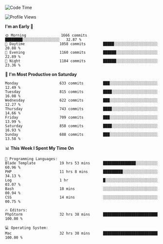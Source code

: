 <!--START_SECTION:waka-->
![Code Time](http://img.shields.io/badge/Code%20Time-4%2C127%20hrs%2055%20mins-blue)

![Profile Views](http://img.shields.io/badge/Profile%20Views-0-blue)

**I'm an Early 🐤** 

```text
🌞 Morning                1666 commits        ████████░░░░░░░░░░░░░░░░░   32.87 % 
🌆 Daytime                1058 commits        █████░░░░░░░░░░░░░░░░░░░░   20.88 % 
🌃 Evening                1160 commits        ██████░░░░░░░░░░░░░░░░░░░   22.89 % 
🌙 Night                  1184 commits        ██████░░░░░░░░░░░░░░░░░░░   23.36 % 
```
📅 **I'm Most Productive on Saturday** 

```text
Monday                   633 commits         ███░░░░░░░░░░░░░░░░░░░░░░   12.49 % 
Tuesday                  815 commits         ████░░░░░░░░░░░░░░░░░░░░░   16.08 % 
Wednesday                622 commits         ███░░░░░░░░░░░░░░░░░░░░░░   12.27 % 
Thursday                 743 commits         ████░░░░░░░░░░░░░░░░░░░░░   14.66 % 
Friday                   709 commits         ███░░░░░░░░░░░░░░░░░░░░░░   13.99 % 
Saturday                 858 commits         ████░░░░░░░░░░░░░░░░░░░░░   16.93 % 
Sunday                   688 commits         ███░░░░░░░░░░░░░░░░░░░░░░   13.58 % 
```


📊 **This Week I Spent My Time On** 

```text
💬 Programming Languages: 
Blade Template           19 hrs 53 mins      ███████████████░░░░░░░░░░   60.96 % 
PHP                      11 hrs 8 mins       █████████░░░░░░░░░░░░░░░░   34.13 % 
Log                      1 hr                █░░░░░░░░░░░░░░░░░░░░░░░░   03.07 % 
Bash                     18 mins             ░░░░░░░░░░░░░░░░░░░░░░░░░   00.94 % 
CSS                      14 mins             ░░░░░░░░░░░░░░░░░░░░░░░░░   00.75 % 

🔥 Editors: 
PhpStorm                 32 hrs 38 mins      █████████████████████████   100.00 % 

💻 Operating System: 
Mac                      32 hrs 38 mins      █████████████████████████   100.00 % 
```


<!--END_SECTION:waka-->
